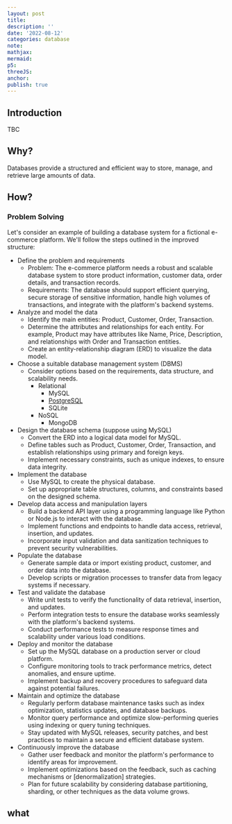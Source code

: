 ```yaml
---
layout: post
title:
description: ''
date: '2022-08-12'
categories: database
note:
mathjax:
mermaid:
p5:
threeJS:
anchor:
publish: true
---
```


## Introduction

TBC

## Why?

Databases provide a structured and efficient way to store, manage, and retrieve large amounts of data.

## How?

### Problem Solving

Let's consider an example of building a database system for a fictional e-commerce platform. We'll follow the steps outlined in the improved structure:

* Define the problem and requirements
  * Problem: The e-commerce platform needs a robust and scalable database system to store product information, customer data, order details, and transaction records.
  * Requirements: The database should support efficient querying, secure storage of sensitive information, handle high volumes of transactions, and integrate with the platform's backend systems.
* Analyze and model the data
  * Identify the main entities: Product, Customer, Order, Transaction.
  * Determine the attributes and relationships for each entity. For example, Product may have attributes like Name, Price, Description, and relationships with Order and Transaction entities.
  * Create an entity-relationship diagram (ERD) to visualize the data model.
* Choose a suitable database management system (DBMS)
  * Consider options based on the requirements, data structure, and scalability needs.
    * Relational
      * MySQL
      * [PostgreSQL]({{site.baseurl}}/pg/2022/12/30/postgresql.html)
      * SQLite
    * NoSQL
      * MongoDB
* Design the database schema (suppose using MySQL)
  * Convert the ERD into a logical data model for MySQL.
  * Define tables such as Product, Customer, Order, Transaction, and establish relationships using primary and foreign keys.
  * Implement necessary constraints, such as unique indexes, to ensure data integrity.
* Implement the database
  * Use MySQL to create the physical database.
  * Set up appropriate table structures, columns, and constraints based on the designed schema.
* Develop data access and manipulation layers
  * Build a backend API layer using a programming language like Python or Node.js to interact with the database.
  * Implement functions and endpoints to handle data access, retrieval, insertion, and updates.
  * Incorporate input validation and data sanitization techniques to prevent security vulnerabilities.
* Populate the database
  * Generate sample data or import existing product, customer, and order data into the database.
  * Develop scripts or migration processes to transfer data from legacy systems if necessary.
* Test and validate the database
  * Write unit tests to verify the functionality of data retrieval, insertion, and updates.
  * Perform integration tests to ensure the database works seamlessly with the platform's backend systems.
  * Conduct performance tests to measure response times and scalability under various load conditions.
* Deploy and monitor the database
  * Set up the MySQL database on a production server or cloud platform.
  * Configure monitoring tools to track performance metrics, detect anomalies, and ensure uptime.
  * Implement backup and recovery procedures to safeguard data against potential failures.
* Maintain and optimize the database
  * Regularly perform database maintenance tasks such as index optimization, statistics updates, and database backups.
  * Monitor query performance and optimize slow-performing queries using indexing or query tuning techniques.
  * Stay updated with MySQL releases, security patches, and best practices to maintain a secure and efficient database system.
* Continuously improve the database
  * Gather user feedback and monitor the platform's performance to identify areas for improvement.
  * Implement optimizations based on the feedback, such as caching mechanisms or [denormalization] strategies.
  * Plan for future scalability by considering database partitioning, sharding, or other techniques as the data volume grows.

## what


